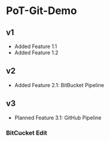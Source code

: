 # PoT-Git-Demo

## v1
-  Added Feature 1.1
-  Added Feature 1.2

## v2  
- Added Feature 2.1: BitBucket Pipeline

## v3
- Planned Feature 3.1: GitHub Pipeline


### BitCucket Edit